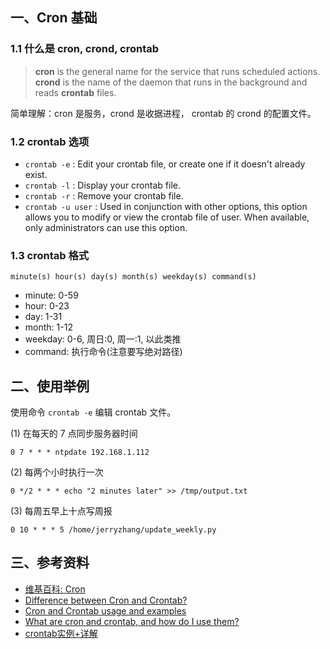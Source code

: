 ## 一、Cron 基础

### 1.1 什么是 cron, crond, crontab

> **cron** is the general name for the service that runs scheduled actions. **crond** is the name of the daemon that runs in the background and reads **crontab** files. 

简单理解：cron 是服务，crond 是收据进程， crontab 的 crond 的配置文件。

### 1.2 crontab 选项

+ `crontab -e` : Edit your crontab file, or create one if it doesn't already exist.
+ `crontab -l` : Display your crontab file.
+ `crontab -r` : Remove your crontab file.
+ `crontab -u user` : Used in conjunction with other options, this option allows you to modify or view the crontab file of user. When available, only administrators can use this option.

### 1.3 crontab 格式

    minute(s) hour(s) day(s) month(s) weekday(s) command(s)

+ minute: 0-59
+ hour: 0-23
+ day: 1-31
+ month: 1-12
+ weekday: 0-6, 周日:0, 周一:1, 以此类推
+ command: 执行命令(注意要写绝对路径)

## 二、使用举例

使用命令 `crontab -e` 编辑 crontab 文件。

(1) 在每天的 7 点同步服务器时间

    0 7 * * * ntpdate 192.168.1.112


(2) 每两个小时执行一次

    0 */2 * * * echo "2 minutes later" >> /tmp/output.txt

(3) 每周五早上十点写周报

    0 10 * * * 5 /home/jerryzhang/update_weekly.py

## 三、参考资料

+ [维基百科: Cron](http://zh.wikipedia.org/wiki/Cron)
+ [Difference between Cron and Crontab?](http://stackoverflow.com/questions/21789148/difference-between-cron-and-crontab)
+ [Cron and Crontab usage and examples](http://www.pantz.org/software/cron/croninfo.html)
+ [What are cron and crontab, and how do I use them?](https://kb.iu.edu/d/afiz)
+ [crontab实例+详解](http://88263188.blog.51cto.com/416252/291683)
